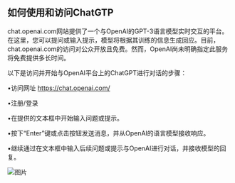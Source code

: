 ## 如何使用和访问ChatGTP

chat.openai.com网站提供了一个与OpenAI的GPT-3语言模型实时交互的平台。在这里，您可以提问或输入提示，模型将根据其训练的信息生成回应。目前，chat.openai.com的访问对公众开放且免费。然而，OpenAI尚未明确指定此服务将免费提供多长时间。

以下是访问并开始与OpenAI平台上的ChatGPT进行对话的步骤：

•访问网址 https://chat.openai.com/

•注册/登录

•在提供的文本框中开始输入问题或提示。

•按下“Enter”键或点击按钮发送消息，并从OpenAI的语言模型接收响应。

•继续通过在文本框中输入后续问题或提示与OpenAI进行对话，并接收模型的回复。

![图片](../Images/image-HSTC70YB.jpg)
